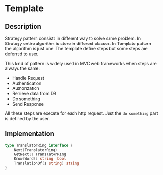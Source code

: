 # Template

## Description

Strategy pattern consists in different way to solve same problem. In Strategy
entire algorithm is store in different classes. In Template pattern the
algorithm is just one. The template define steps but some steps are deferred to
user.

This kind of pattern is widely used in MVC web frameworks when steps are always
the same:

 - Handle Request
 - Authentication
 - Authorization
 - Retrieve data from DB
 - Do something
 - Send Response

All these steps are execute for each http request. Just the `do something`
part is defined by the user.

## Implementation


```go
type TranslatorRing interface {
	Next(TranslatorRing)
	GetNext() TranslatorRing
	KnowsWord(s string) bool
	TranslationOf(s string) string
}
```
